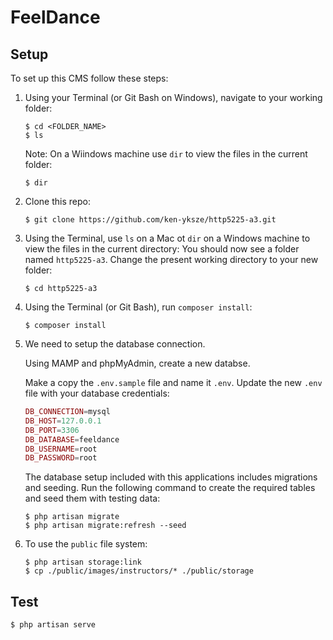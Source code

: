 # FeelDance
## Setup

To set up this CMS follow these steps:

1. Using your Terminal (or Git Bash on Windows), navigate to your working folder:

    ```
    $ cd <FOLDER_NAME>
    $ ls
    ```

    Note: On a Wiindows machine use ```dir``` to view the files in the current folder:

    ```
    $ dir
    ```

2. Clone this repo:

    ```
    $ git clone https://github.com/ken-yksze/http5225-a3.git
    ```

3. Using the Terminal, use ```ls``` on a Mac ot ```dir``` on a Windows machine to view the files in the current directory:
    You should now see a folder named ```http5225-a3```. Change the present working directory to your new folder:

    ```
    $ cd http5225-a3
    ```

4. Using the Terminal (or Git Bash), run ```composer install```:

    ```
    $ composer install
    ```

5. We need to setup the database connection. 

    Using MAMP and phpMyAdmin, create a new databse. 

    Make a copy the ```.env.sample``` file and name it ```.env```. Update the new ```.env``` file with your database credentials:

    ```php
    DB_CONNECTION=mysql
    DB_HOST=127.0.0.1
    DB_PORT=3306
    DB_DATABASE=feeldance
    DB_USERNAME=root
    DB_PASSWORD=root
    ```

    The database setup included with this applications includes migrations and seeding. Run the following command to create the required tables and seed them with testing data:

    ```
    $ php artisan migrate
    $ php artisan migrate:refresh --seed
    ```

6. To use the ```public``` file system:
    ```
    $ php artisan storage:link
    $ cp ./public/images/instructors/* ./public/storage
    ```

## Test
```
$ php artisan serve
```
